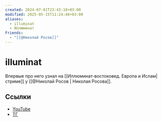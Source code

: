 ```yaml
---
created: 2024-07-01T23:43:10+03:00
modified: 2025-05-15T11:24:48+03:00
aliases:
  - illuminat
  - Иллюминат
Friends:
  - "[[@Николай Росов]]"
---
```


# illuminat

Впервые про него узнал на [[Иллюминат-востоковед. Европа и Ислам| стриме]] у [[@Николай Росов | Николая Росова]].

## Ссылки

 - [YouTube](https://youtube.com/@illuminatstudio?si=aRJcYjJGZ9iYw01Z)
 - [ТГ](https://t.me/illuminatstudio)